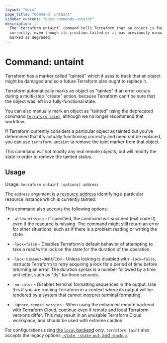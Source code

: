 ```yaml
---
layout: "docs"
page_title: "Command: untaint"
sidebar_current: "docs-commands-untaint"
description: |-
  The `terraform untaint` command tells Terraform that an object is functioning
  correctly, even though its creation failed or it was previously manually
  marked as degraded.
---
```


# Command: untaint

Terraform has a marker called "tainted" which it uses to track that an object
might be damaged and so a future Terraform plan ought to replace it.

Terraform automatically marks an object as "tainted" if an error occurs during
a multi-step "create" action, because Terraform can't be sure that the object
was left in a fully-functional state.

You can also manually mark an object as "tainted" using the deprecated command
[`terraform taint`](./taint.html), although we no longer recommend that
workflow.

If Terraform currently considers a particular object as tainted but you've
determined that it's actually functioning correctly and need _not_ be replaced,
you can use `terraform untaint` to remove the taint marker from that object.

This command _will not_ modify any real remote objects, but will modify the
state in order to remove the tainted status.

## Usage

Usage: `terraform untaint [options] address`

The `address` argument is a [resource address](/docs/cli/state/resource-addressing.html)
identifying a particular resource instance which is currently tainted.

This command also accepts the following options:

* `-allow-missing` - If specified, the command will succeed (exit code 0)
  even if the resource is missing. The command might still return an error
  for other situations, such as if there is a problem reading or writing
  the state.

* `-lock=false` - Disables Terraform's default behavior of attempting to take
  a read/write lock on the state for the duration of the operation.

* `-lock-timeout=DURATION` - Unless locking is disabled with `-lock=false`,
  instructs Terraform to retry acquiring a lock for a period of time before
  returning an error. The duration syntax is a number followed by a time
  unit letter, such as "3s" for three seconds.

* `-no-color` - Disables terminal formatting sequences in the output. Use this
  if you are running Terraform in a context where its output will be
  rendered by a system that cannot interpret terminal formatting.

* `-ignore-remote-version` - When using the enhanced remote backend with
  Terraform Cloud, continue even if remote and local Terraform versions differ.
  This may result in an unusable Terraform Cloud workspace, and should be used
  with extreme caution.

For configurations using
[the `local` backend](/docs/language/settings/backends/local.html) only,
`terraform taint` also accepts the legacy options
[`-state`, `-state-out`, and `-backup`](/docs/language/settings/backends/local.html#command-line-arguments).
